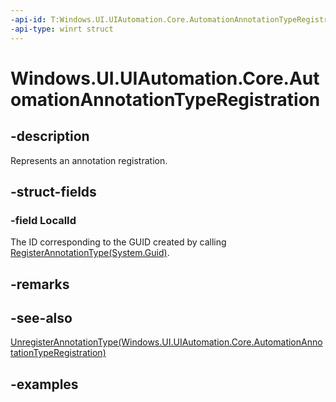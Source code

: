 ```yaml
---
-api-id: T:Windows.UI.UIAutomation.Core.AutomationAnnotationTypeRegistration
-api-type: winrt struct
---
```


# Windows.UI.UIAutomation.Core.AutomationAnnotationTypeRegistration

<!--
public struct AutomationAnnotationTypeRegistration
-->

## -description

Represents an annotation registration.

## -struct-fields

### -field LocalId

The ID corresponding to the GUID created by calling [RegisterAnnotationType(System.Guid)](coreautomationregistrar_registerannotationtype_1084655315.md).

## -remarks

## -see-also

[UnregisterAnnotationType(Windows.UI.UIAutomation.Core.AutomationAnnotationTypeRegistration)](coreautomationregistrar_unregisterannotationtype_936763465.md)

## -examples
